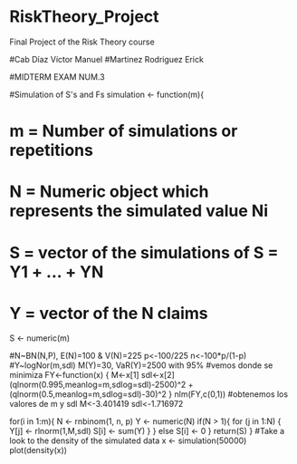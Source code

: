# RiskTheory_Project
Final Project of the Risk Theory course

#Cab Díaz Víctor Manuel
#Martinez Rodriguez Erick 

#MIDTERM EXAM NUM.3


#Simulation of S's and Fs
simulation <- function(m){
  # m = Number of simulations or repetitions
  # N = Numeric object which represents the simulated value Ni
  # S = vector of the simulations of S = Y1 + ... + YN
  # Y = vector of the N claims
 
  S <- numeric(m)
  
  #N~BN(N,P), E(N)=100 & V(N)=225
  p<-100/225
  n<-100*p/(1-p)
  #Y~logNor(m,sdl) M(Y)=30, VaR(Y)=2500 with 95%
  #vemos donde se minimiza 
  FY<-function(x) { 
    M<-x[1]
    sdl<-x[2]
    (qlnorm(0.995,meanlog=m,sdlog=sdl)-2500)^2 + (qlnorm(0.5,meanlog=m,sdlog=sdl)-30)^2
    }
  nlm(FY,c(0,1))
  #obtenemos los valores de m y sdl
  M<-3.401419 
  sdl<-1.716972
  
  for(i in 1:m){
   N <- rnbinom(1, n, p)
   Y <- numeric(N)
   if(N > 1){
     for (j in 1:N) {
       Y[j] <- rlnorm(1,M,sdl)
       S[i] <- sum(Y)
     }
   }
   else 
    S[i] <- 0
  }
  return(S)
}
#Take a look to the density of the simulated data
x <- simulation(50000)
plot(density(x))

